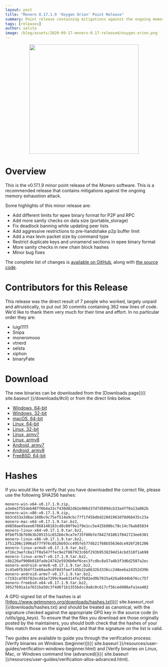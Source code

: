 ```yaml
---
layout: post
title: "Monero 0.17.1.9 'Oxygen Orion' Point Release"
summary: Point release containing mitigations against the ongoing memory exhaustion attack
tags: [releases]
author: selsta
image: /blog/assets/2020-09-17-monero-0.17-released/oxygen-orion.png
---
```


<div align="center">
   <img src="{{ page.image }}" width="350px">
 </div>

# Overview

This is the v0.17.1.9 minor point release of the Monero software. This is a recommended release that contains mitigations against the ongoing memory exhaustion attack.

Some highlights of this minor release are:

- Add different limits for epee binary format for P2P and RPC
- Add more sanity checks on data size (portable_storage)
- Fix deadlock banning while updating peer lists
- Add aggressive restrictions to pre-handshake p2p buffer limit
- Add a max levin packet size by command type
- Restrict duplicate keys and unnamend sections in epee binary format
- More sanity checks in new chain block hashes
- Minor bug fixes

The complete list of changes is [available on GitHub](https://github.com/monero-project/monero/compare/v0.17.1.8...v0.17.1.9), along with [the source code](https://github.com/monero-project/monero/tree/v0.17.1.9).

# Contributors for this Release

This release was the direct result of 7 people who worked, largely unpaid and altruistically, to put out 30 commits containing 362 new lines of code. We'd like to thank them very much for their time and effort. In no particular order they are:

- luigi1111
- Snipa
- moneromooo
- vtnerd
- selsta
- xiphon
- binaryFate

# Download

The new binaries can be downloaded from the [Downloads page]({{ site.baseurl }}/downloads/#cli) or from the direct links below.

- [Windows, 64-bit](https://downloads.getmonero.org/cli/monero-win-x64-v0.17.1.9.zip)
- [Windows, 32-bit](https://downloads.getmonero.org/cli/monero-win-x86-v0.17.1.9.zip)
- [macOS, 64-bit](https://downloads.getmonero.org/cli/monero-mac-x64-v0.17.1.9.tar.bz2)
- [Linux, 64-bit](https://downloads.getmonero.org/cli/monero-linux-x64-v0.17.1.9.tar.bz2)
- [Linux, 32-bit](https://downloads.getmonero.org/cli/monero-linux-x86-v0.17.1.9.tar.bz2)
- [Linux, armv7](https://downloads.getmonero.org/cli/monero-linux-armv7-v0.17.1.9.tar.bz2)
- [Linux, armv8](https://downloads.getmonero.org/cli/monero-linux-armv8-v0.17.1.9.tar.bz2)
- [Android, armv7](https://downloads.getmonero.org/cli/monero-android-armv7-v0.17.1.9.tar.bz2)
- [Android, armv8](https://downloads.getmonero.org/cli/monero-android-armv8-v0.17.1.9.tar.bz2)
- [FreeBSD, 64-bit](https://downloads.getmonero.org/cli/monero-freebsd-x64-v0.17.1.9.tar.bz2)

# Hashes

If you would like to verify that you have downloaded the correct file, please use the following SHA256 hashes:

```
monero-win-x64-v0.17.1.9.zip, a3e6e2f55deb487f6b4a33cf430d82d62e986d37d7d589dcb33a4ff0a13a062b
monero-win-x86-v0.17.1.9.zip, bb3c633a3d8ac160bc9c75ef514a9cbc77f1f45bdbd220d1963d78d66435c23a
monero-mac-x64-v0.17.1.9.tar.bz2, d4850ae45eee67868140183cd8c00f9e1f9e1cc5e415b00bc78c14c7bab85834
monero-linux-x64-v0.17.1.9.tar.bz2, 0fb6f53b7b9b3b205151c652b6c9ca7e735f80bfe78427d1061f042723ee6381
monero-linux-x86-v0.17.1.9.tar.bz2, 1f51206c1996a577f976c0526b93cc495fe577db21f68b55636dce926f201206
monero-linux-armv8-v0.17.1.9.tar.bz2, ef16c3aefc8a17f0a547ffec9e2f087923c6bf293b9538294d14cbd318f1ab98
monero-linux-armv7-v0.17.1.9.tar.bz2, c8b226af900b018fade24742e5936b0ef6cec3fcdbc8a57a4b3f3d6d2507a2ec
monero-android-armv8-v0.17.1.9.tar.bz2, 2c45e0fb364ff2e60aa9cdf0d3faef145b22a8632b3336cc248eeba24352d39b
monero-android-armv7-v0.17.1.9.tar.bz2, c7192caf85f82ecdd1e7299c9ae6314fe2fb02ed9b7035a426a8644b676cc75f
monero-freebsd-x64-v0.17.1.9.tar.bz2, 3052f691a1a7631ba50c3f4d6f1b1355bdcc9a8c0c617cf56ced400afa1ea402
```

A GPG-signed list of the hashes is at [https://www.getmonero.org/downloads/hashes.txt]({{ site.baseurl_root }}/downloads/hashes.txt) and should be treated as canonical, with the signature checked against the appropriate GPG key in the source code (in /utils/gpg_keys). To ensure that the files you download are those originally posted by the maintainers, you should both check that the hashes of your files match those on the signed list, and that the signature on the list is valid.

Two guides are available to guide you through the verification process: [Verify binaries on Windows (beginner)]({{ site.baseurl }}/resources/user-guides/verification-windows-beginner.html) and [Verify binaries on Linux, Mac, or Windows command line (advanced)]({{ site.baseurl }}/resources/user-guides/verification-allos-advanced.html).
